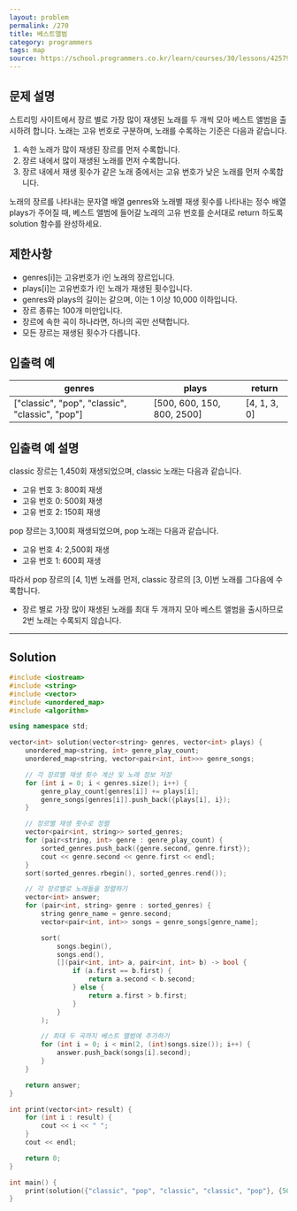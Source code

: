 ```yaml
---
layout: problem
permalink: /270
title: 베스트앨범
category: programmers
tags: map
source: https://school.programmers.co.kr/learn/courses/30/lessons/42579
---
```


## 문제 설명

스트리밍 사이트에서 장르 별로 가장 많이 재생된 노래를 두 개씩 모아 베스트 앨범을 출시하려 합니다. 노래는 고유 번호로 구분하며, 노래를 수록하는 기준은 다음과 같습니다.

1. 속한 노래가 많이 재생된 장르를 먼저 수록합니다.
2. 장르 내에서 많이 재생된 노래를 먼저 수록합니다.
3. 장르 내에서 재생 횟수가 같은 노래 중에서는 고유 번호가 낮은 노래를 먼저 수록합니다.

노래의 장르를 나타내는 문자열 배열 genres와 노래별 재생 횟수를 나타내는 정수 배열 plays가 주어질 때, 베스트 앨범에 들어갈 노래의 고유 번호를 순서대로 return 하도록 solution 함수를 완성하세요.

## 제한사항

- genres[i]는 고유번호가 i인 노래의 장르입니다.
- plays[i]는 고유번호가 i인 노래가 재생된 횟수입니다.
- genres와 plays의 길이는 같으며, 이는 1 이상 10,000 이하입니다.
- 장르 종류는 100개 미만입니다.
- 장르에 속한 곡이 하나라면, 하나의 곡만 선택합니다.
- 모든 장르는 재생된 횟수가 다릅니다.

## 입출력 예

| genres | plays | return |
| --- | --- | --- |
| ["classic", "pop", "classic", "classic", "pop"] | [500, 600, 150, 800, 2500] | [4, 1, 3, 0] |

## 입출력 예 설명

classic 장르는 1,450회 재생되었으며, classic 노래는 다음과 같습니다.

- 고유 번호 3: 800회 재생
- 고유 번호 0: 500회 재생
- 고유 번호 2: 150회 재생

pop 장르는 3,100회 재생되었으며, pop 노래는 다음과 같습니다.

- 고유 번호 4: 2,500회 재생
- 고유 번호 1: 600회 재생

따라서 pop 장르의 [4, 1]번 노래를 먼저, classic 장르의 [3, 0]번 노래를 그다음에 수록합니다.

- 장르 별로 가장 많이 재생된 노래를 최대 두 개까지 모아 베스트 앨범을 출시하므로 2번 노래는 수록되지 않습니다.

---

## Solution

```cpp
#include <iostream>
#include <string>
#include <vector>
#include <unordered_map>
#include <algorithm>

using namespace std;

vector<int> solution(vector<string> genres, vector<int> plays) {
    unordered_map<string, int> genre_play_count;
    unordered_map<string, vector<pair<int, int>>> genre_songs;

    // 각 장르별 재생 횟수 계산 및 노래 정보 저장
    for (int i = 0; i < genres.size(); i++) {
        genre_play_count[genres[i]] += plays[i];
        genre_songs[genres[i]].push_back({plays[i], i});
    }

    // 장르별 재생 횟수로 정렬
    vector<pair<int, string>> sorted_genres;
    for (pair<string, int> genre : genre_play_count) {
        sorted_genres.push_back({genre.second, genre.first});
        cout << genre.second << genre.first << endl;
    }
    sort(sorted_genres.rbegin(), sorted_genres.rend());

    // 각 장르별로 노래들을 정렬하기
    vector<int> answer;
    for (pair<int, string> genre : sorted_genres) {
        string genre_name = genre.second;
        vector<pair<int, int>> songs = genre_songs[genre_name];

        sort(
            songs.begin(),
            songs.end(),
            [](pair<int, int> a, pair<int, int> b) -> bool {
                if (a.first == b.first) {
                    return a.second < b.second;
                } else {
                    return a.first > b.first;
                }
            }
        );

        // 최대 두 곡까지 베스트 앨범에 추가하기
        for (int i = 0; i < min(2, (int)songs.size()); i++) {
            answer.push_back(songs[i].second);
        }
    }

    return answer;
}

int print(vector<int> result) {
    for (int i : result) {
        cout << i << " ";
    }
    cout << endl;

    return 0;
}

int main() {
    print(solution({"classic", "pop", "classic", "classic", "pop"}, {500, 600, 150, 800, 2500}));
}
```
